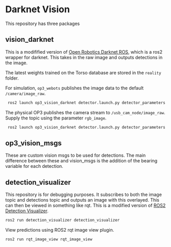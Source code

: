 # Darknet Vision

This repository has three packages


## vision_darknet

This is a modifified version of [Open Robotics Darknet ROS](https://github.com/ros2/openrobotics_darknet_ros), which is a ros2 wrapper for darknet.  This takes in the raw image and outputs detections in the image.

The latest weights trained on the Torso database are stored in the `reality` folder.

For simulation, `op3_webots` publishes the image data to the default `/camera/image_raw`. 

```bash
 ros2 launch op3_vision_darknet detector.launch.py detector_parameters:=$(ros2 pkg prefix op3_vision_darknet)/share/op3_vision_darknet/config/reality-v0.1/params.yaml rgb_image:=/camera/image_raw

```
The physical OP3 publishes the camera stream to `/usb_cam_node/image_raw`.  Supply the topic using the parameter `rgb_image`.

```bash
 ros2 launch op3_vision_darknet detector.launch.py detector_parameters:=$(ros2 pkg prefix op3_vision_darknet)/share/op3_vision_darknet/config/reality-v0.1/params.yaml rgb_image:=/usb_cam_node/image_raw

```

## op3_vision_msgs

These are custom vision msgs to be used for detections.  The main difference between these and vision_msgs is the addition of the bearing variable for each detection.


## detection_visualizer

This repository is for debugging purposes.  It subscribes to both the image topic and detections topic and outputs an image with this overlayed.  This can then be viewed in something like rqt.
This is a modified version of [ROS2 Detection Visualizer](https://github.com/ros2/detection_visualizer).

```bash
ros2 run detection_visualizer detection_visualizer
```
View predictions using ROS2 rqt image view plugin.
```bash
ros2 run rqt_image_view rqt_image_view

```